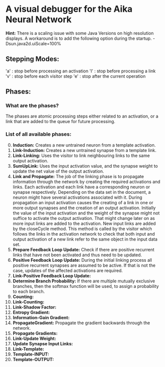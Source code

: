 # A visual debugger for the Aika Neural Network

**Hint:** There is a scaling issue with some Java Versions on high resolution displays. A workaround
is to add the following option during the startup. -Dsun.java2d.uiScale=100%


## Stepping Modes:
'a' : stop before processing an activation
'l' : stop before processing a link
'v' : stop before each visitor step
'e' : stop after the current operation


## Phases:
### What are the phases?
The phases are atomic processing steps either related to an activation, or a link that are added to the queue for 
future processing.

### List of all available phases:
0. **Induction:** Creates a new untrained neuron from a template activation.
1. **Link-Induction:** Creates a new untrained synapse from a template link.
2. **Link-Linking:** Uses the visitor to link neighbouring links to the same output activation.
3. **SumUpLink:** Uses the input activation value, and the synapse weight to update the net value of the output activation.
4. **Link and Propagate:** The job of the linking phase is to propagate information through the network by creating the required 
activations and links. Each activation and each link have a corresponding neuron or synapse respectively. Depending on the data set in the 
document, a neuron might have several activations associated with it. During propagation an input activation 
causes the creating of a link in one or more output synapses and the creation of an output activation. Initially the value 
of the input activation and the weight of the synapse might not suffice to activate the output activation. That might 
change later on as more input links are added to the activation. New input links are added by the closeCycle method. This 
method is called by the visitor which follows the links in the activation network to check that both input and output 
activation of a new link refer to the same object in the input data set.
5. **Prepare Feedback Loop Update:** Check if there are positive recurrent links that have not been activated and thus need to be updated.
6. **Positive Feedback Loop Update:** During the initial linking process all positive recurrent synapses are assumed to be active. 
If that is not the case, updates of the affected activations are required.
7. **Link-Positive Feedback Loop Update:**
8. **Determine Branch Probability:** If there are multiple mutually exclusive branches, then the softmax function will be used, to 
assign a probability to each branch.
9. **Counting:**
10. **Link-Counting:**
11. **Link-Shadow Factor:**
12. **Entropy Gradient:**
13. **Information-Gain Gradient:**
14. **PropagateGradient:** Propagate the gradient backwards through the network.
15. **Propagate Gradients:**
16. **Link-Update Weight:**
17. **Update Synapse Input Links:**
18. **Link-Template:**
19. **Template-INPUT:**
20. **Template-OUTPUT:**